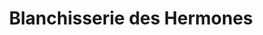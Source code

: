 ---
title: "Blanchisserie des Hermones"
url: /thonon-les-bains/blanchisserie-des-hermones/
shop: blanchisserie
---